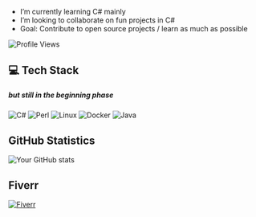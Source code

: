 - I’m currently learning C# mainly
- I’m looking to collaborate on fun projects in C#
- Goal: Contribute to open source projects / learn as much as possible

![Profile Views](https://komarev.com/ghpvc/?username=MatthiasWeier&color=blue&style=plastic)

## 💻 Tech Stack
##### but still in the beginning phase
![C#](https://img.shields.io/badge/C%23-239120.svg?&style=flat-square&logo=c-sharp&logoColor=white)
![Perl](https://img.shields.io/badge/Perl-39457E.svg?&style=flat-square&logo=perl&logoColor=white)
![Linux](https://img.shields.io/badge/Linux-FCC624.svg?&style=flat-square&logo=linux&logoColor=black)
![Docker](https://img.shields.io/badge/Docker-2496ED.svg?&style=flat-square&logo=docker&logoColor=white)
![Java](https://img.shields.io/badge/Java-007396.svg?&style=flat-square&logo=java&logoColor=white)

## GitHub Statistics
![Your GitHub stats](https://github-readme-stats.vercel.app/api?username=MatthiasWeier&show_icons=true&theme=radical)

## Fiverr
[![Fiverr](https://img.shields.io/badge/Fiverr-1dbf73.svg?style=flat-square&logo=fiverr&logoColor=white)](https://www.fiverr.com/matthias_de_en)








<!---
MatthiasWeier/MatthiasWeier is a ✨ special ✨ repository because its `README.md` (this file) appears on your GitHub profile.
You can click the Preview link to take a look at your changes.
--->

